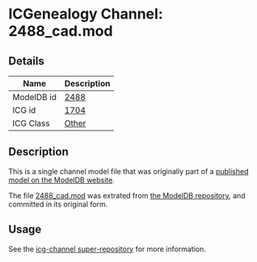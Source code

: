 # ICGenealogy Channel: 2488\_cad.mod

## Details

Name | Description
---- | -----------
ModelDB id | [2488](http://senselab.med.yale.edu/ModelDB/ShowModel.cshtml?model=2488)
ICG id | [1704](http://icg.neurotheory.ox.ac.uk/channels/other/1704)
ICG Class | [Other](http://icg.neurotheory.ox.ac.uk/channels/other)

## Description

This is a single channel model file that was originally part of a [published model on the ModelDB website](http://senselab.med.yale.edu/mModelDB/ShowModel.cshtml?model=2488).

The file [2488\_cad.mod](2488_cad.mod) was extrated from [the ModelDB repository](http://senselab.med.yale.edu/ModelDB/ShowModel.cshtml?model=2488), and committed in its original form.

## Usage

See the [icg-channel super-repository](https://github.com/icgenealogy/icg-channels) for more information.